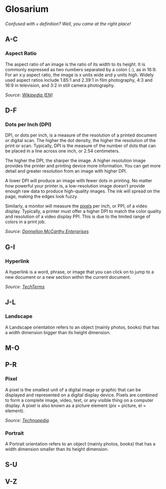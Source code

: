 # Glosarium

*Confused with `x` definition? Well, you came at the right place!*
<img src="https://cdn.discordapp.com/emojis/796326764354732052.png?v=1" width="17">

## A-C

### Aspect Ratio

The aspect ratio of an image is the ratio of its width to its height. It is commonly expressed as
two numbers separated by a colon (`:`), as in 16:9. For an x:y aspect ratio, the image is x units
wide and y units high. Widely used aspect ratios include 1.85:1 and 2.39:1 in film photography,
4:3 and 16:9 in television, and 3:2 in still camera photography.

*Source: [Wikipedia (EN)](https://en.wikipedia.org/wiki/Aspect_ratio_%28image%29)*

## D-F

### Dots per Inch (DPI)

DPI, or dots per inch, is a measure of the resolution of a printed document or digital scan. The
higher the dot density, the higher the resolution of the print or scan. Typically, DPI is the
measure of the number of dots that can be placed in a line across one inch, or 2.54 centimeters.

The higher the DPI, the sharper the image. A higher resolution image provides the printer and
printing device more information. You can get more detail and greater resolution from an image with
higher DPI.

A lower DPI will produce an image with fewer dots in printing. No matter how powerful your printer
is, a low-resolution image doesn’t provide enough raw data to produce high-quality images. The ink
will spread on the page, making the edges look fuzzy.

Similarly, a monitor will measure the [pixels](#pixel) per inch, or PPI, of a video display.
Typically, a printer must offer a higher DPI to match the color quality and resolution of a video
display PPI. This is due to the limited range of colors in a print job.

*Source: [Donnellon McCarthy Enterprises](https://www.dme.us.com/2018/12/11/what-is-dpi-and-what-are-the-requirements-for-different-industries/)*

## G-I

### Hyperlink

A hyperlink is a word, phrase, or image that you can click on to jump to a new document or a new
section within the current document.

*Source: [TechTerms](https://techterms.com/definition/hyperlink)*

## J-L

### Landscape

A Landscape orientation refers to an object (mainly photos, books) that has a width dimension bigger
than its height dimension.

## M-O

## P-R

### Pixel

A pixel is the smallest unit of a digital image or graphic that can be displayed and represented on
a digital display device. Pixels are combined to form a complete image, video, text, or any visible
thing on a computer display. A pixel is also known as a picture element (pix = picture,
el = element).

*Source: [Technopedia](https://www.techopedia.com/definition/24012/pixel)*

### Portrait

A Portrait orientation refers to an object (mainly photos, books) that has a width dimension smaller
than its height dimension.

## S-U

## V-Z